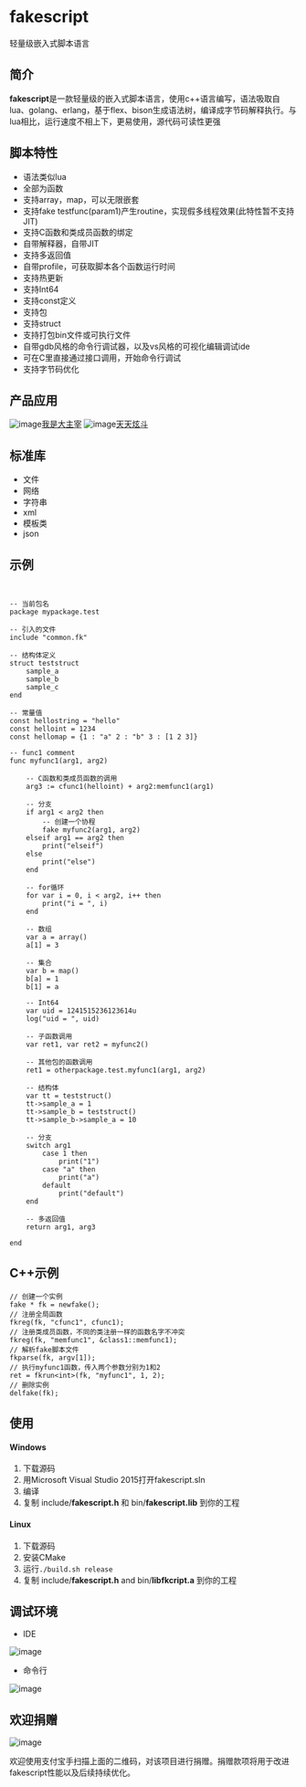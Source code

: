 # fakescript 
轻量级嵌入式脚本语言

## 简介
**fakescript**是一款轻量级的嵌入式脚本语言，使用c++语言编写，语法吸取自lua、golang、erlang，基于flex、bison生成语法树，编译成字节码解释执行。与lua相比，运行速度不相上下，更易使用，源代码可读性更强

## 脚本特性
* 语法类似lua
* 全部为函数
* 支持array，map，可以无限嵌套
* 支持fake testfunc(param1)产生routine，实现假多线程效果(此特性暂不支持JIT)
* 支持C函数和类成员函数的绑定
* 自带解释器，自带JIT
* 支持多返回值
* 自带profile，可获取脚本各个函数运行时间
* 支持热更新
* 支持Int64
* 支持const定义
* 支持包
* 支持struct
* 支持打包bin文件或可执行文件
* 自带gdb风格的命令行调试器，以及vs风格的可视化编辑调试ide
* 可在C里直接通过接口调用，开始命令行调试
* 支持字节码优化

## 产品应用
![image](img/use1.jpg)[我是大主宰](http://dzz.youxi.com)
![image](img/use2.jpg)[天天炫斗](http://ttxd.qq.com/act/a20160419brandP/)

## 标准库
* 文件
* 网络
* 字符串
* xml
* 模板类
* json

## 示例

```


-- 当前包名
package mypackage.test

-- 引入的文件
include "common.fk"

-- 结构体定义
struct teststruct
	sample_a
	sample_b
	sample_c
end

-- 常量值
const hellostring = "hello"
const helloint = 1234
const hellomap = {1 : "a" 2 : "b" 3 : [1 2 3]}

-- func1 comment
func myfunc1(arg1, arg2)
	
	-- C函数和类成员函数的调用
	arg3 := cfunc1(helloint) + arg2:memfunc1(arg1)
	
	-- 分支
	if arg1 < arg2 then	
		-- 创建一个协程
		fake myfunc2(arg1, arg2)
	elseif arg1 == arg2 then	
		print("elseif")
	else
		print("else")
	end
	
	-- for循环
	for var i = 0, i < arg2, i++ then
		print("i = ", i)
	end
	
	-- 数组
	var a = array()
	a[1] = 3
	
	-- 集合
	var b = map()
	b[a] = 1
	b[1] = a
	
	-- Int64
	var uid = 1241515236123614u
	log("uid = ", uid)

	-- 子函数调用
	var ret1, var ret2 = myfunc2()

	-- 其他包的函数调用
	ret1 = otherpackage.test.myfunc1(arg1, arg2)
	
	-- 结构体
	var tt = teststruct()
	tt->sample_a = 1
	tt->sample_b = teststruct()
	tt->sample_b->sample_a = 10

	-- 分支
	switch arg1
		case 1 then
			print("1")
		case "a" then
			print("a")
		default
			print("default")
	end

	-- 多返回值
	return arg1, arg3
	
end
```

## C++示例

```
// 创建一个实例
fake * fk = newfake();
// 注册全局函数
fkreg(fk, "cfunc1", cfunc1);
// 注册类成员函数，不同的类注册一样的函数名字不冲突
fkreg(fk, "memfunc1", &class1::memfunc1);
// 解析fake脚本文件
fkparse(fk, argv[1]);
// 执行myfunc1函数，传入两个参数分别为1和2
ret = fkrun<int>(fk, "myfunc1", 1, 2);
// 删除实例
delfake(fk);
```

## 使用
#### Windows
1. 下载源码
2. 用Microsoft Visual Studio 2015打开fakescript.sln
3. 编译
4. 复制 include/**fakescript.h** 和 bin/**fakescript.lib** 到你的工程
#### Linux
1. 下载源码
2. 安装CMake
2. 运行```./build.sh release```
3. 复制 include/**fakescript.h** and bin/**libfkcript.a** 到你的工程


## 调试环境
* IDE

![image](img/ide.png)

* 命令行

![image](img/debug.png)

## 欢迎捐赠
![image](img/donate.png)

欢迎使用支付宝手扫描上面的二维码，对该项目进行捐赠。捐赠款项将用于改进fakescript性能以及后续持续优化。

